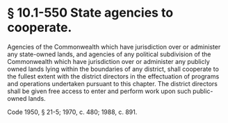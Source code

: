 # § 10.1-550 State agencies to cooperate.

<p>Agencies of the Commonwealth which have jurisdiction over or administer any state-owned lands, and agencies of any political subdivision of the Commonwealth which have jurisdiction over or administer any publicly owned lands lying within the boundaries of any district, shall cooperate to the fullest extent with the district directors in the effectuation of programs and operations undertaken pursuant to this chapter. The district directors shall be given free access to enter and perform work upon such public-owned lands.</p><p>Code 1950, § 21-5; 1970, c. 480; 1988, c. 891.</p>